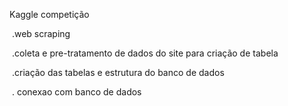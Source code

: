 Kaggle competição

​	.web scraping

​		.coleta e pre-tratamento de dados do site para criação de tabela

​	.criação das tabelas e estrutura do banco de dados 

​	. conexao com banco de dados 

​	 

